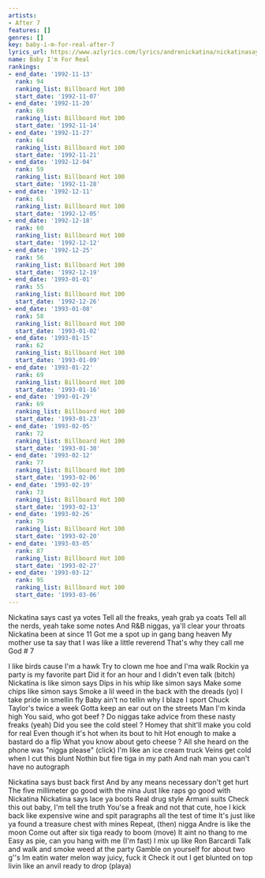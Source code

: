 ```yaml
---
artists:
- After 7
features: []
genres: []
key: baby-i-m-for-real-after-7
lyrics_url: https://www.azlyrics.com/lyrics/andrenickatina/nickatinasays.html
name: Baby I'm For Real
rankings:
- end_date: '1992-11-13'
  rank: 94
  ranking_list: Billboard Hot 100
  start_date: '1992-11-07'
- end_date: '1992-11-20'
  rank: 69
  ranking_list: Billboard Hot 100
  start_date: '1992-11-14'
- end_date: '1992-11-27'
  rank: 64
  ranking_list: Billboard Hot 100
  start_date: '1992-11-21'
- end_date: '1992-12-04'
  rank: 59
  ranking_list: Billboard Hot 100
  start_date: '1992-11-28'
- end_date: '1992-12-11'
  rank: 61
  ranking_list: Billboard Hot 100
  start_date: '1992-12-05'
- end_date: '1992-12-18'
  rank: 60
  ranking_list: Billboard Hot 100
  start_date: '1992-12-12'
- end_date: '1992-12-25'
  rank: 56
  ranking_list: Billboard Hot 100
  start_date: '1992-12-19'
- end_date: '1993-01-01'
  rank: 55
  ranking_list: Billboard Hot 100
  start_date: '1992-12-26'
- end_date: '1993-01-08'
  rank: 58
  ranking_list: Billboard Hot 100
  start_date: '1993-01-02'
- end_date: '1993-01-15'
  rank: 62
  ranking_list: Billboard Hot 100
  start_date: '1993-01-09'
- end_date: '1993-01-22'
  rank: 69
  ranking_list: Billboard Hot 100
  start_date: '1993-01-16'
- end_date: '1993-01-29'
  rank: 69
  ranking_list: Billboard Hot 100
  start_date: '1993-01-23'
- end_date: '1993-02-05'
  rank: 72
  ranking_list: Billboard Hot 100
  start_date: '1993-01-30'
- end_date: '1993-02-12'
  rank: 77
  ranking_list: Billboard Hot 100
  start_date: '1993-02-06'
- end_date: '1993-02-19'
  rank: 73
  ranking_list: Billboard Hot 100
  start_date: '1993-02-13'
- end_date: '1993-02-26'
  rank: 79
  ranking_list: Billboard Hot 100
  start_date: '1993-02-20'
- end_date: '1993-03-05'
  rank: 87
  ranking_list: Billboard Hot 100
  start_date: '1993-02-27'
- end_date: '1993-03-12'
  rank: 95
  ranking_list: Billboard Hot 100
  start_date: '1993-03-06'
---
```



Nickatina says cast ya votes 
Tell all the freaks, yeah grab ya coats
Tell all the nerds, yeah take some notes
And R&B niggas, ya'll clear your throats
Nickatina been at since 11 
Got me a spot up in gang bang heaven
My mother use ta say that I was like a little reverend
That's why they call me God # 7

I like birds cause I'm a hawk
Try to clown me hoe and I'ma walk 
Rockin ya party is my favorite part
Did it for an hour and I didn't even talk (bitch)
Nickatina is like simon says 
Dips in his whip like simon says 
Make some chips like simon says
Smoke a lil weed in the back with the dreads (yo)
I take pride in smellin fly
Baby ain't no tellin why I blaze
I sport Chuck Taylor's twice a week
Gotta keep an ear out on the streets
Man I'm kinda high 
You said, who got beef ?
Do niggas take advice from these nasty freaks (yeah)
Did you see the cold steel ?
Homey that shit'll make you cold for real
Even though it's hot when its bout to hit
Hot enough to make a bastard do a flip
What you know about geto cheese ?
All she heard on the phone was "nigga please" (click)
I'm like an ice cream truck
Veins get cold when I cut this blunt
Nothin but fire tiga in my path
And nah man you can't have no autograph



Nickatina says bust back first 
And by any means necessary don't get hurt
The five millimeter go good with the nina
Just like raps go good with Nickatina
Nickatina says lace ya boots
Real drug style Armani suits
Check this out baby, I'm tell the truth
You'se a freak and not that cute, hoe
I kick back like expensive wine and spit paragraphs all the test of time
It's just like ya found a treasure chest with mines
Repeat, (then) nigga
Andre is like the moon 
Come out after six tiga ready to boom (move)
It aint no thang to me 
Easy as pie, can you hang with me (I'm fast)
I mix up like Ron Barcardi
Talk and walk and smoke weed at the party
Gamble on yourself for about two g''s
Im eatin water melon way juicy, fuck it
Check it out I get blunted on top
livin like an anvil ready to drop (playa)





